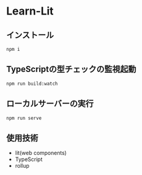 # Learn-Lit

## インストール

```
npm i
```

## TypeScriptの型チェックの監視起動
```
npm run build:watch
```

## ローカルサーバーの実行

```
npm run serve
```

## 使用技術
- lit(web components)
- TypeScript
- rollup
